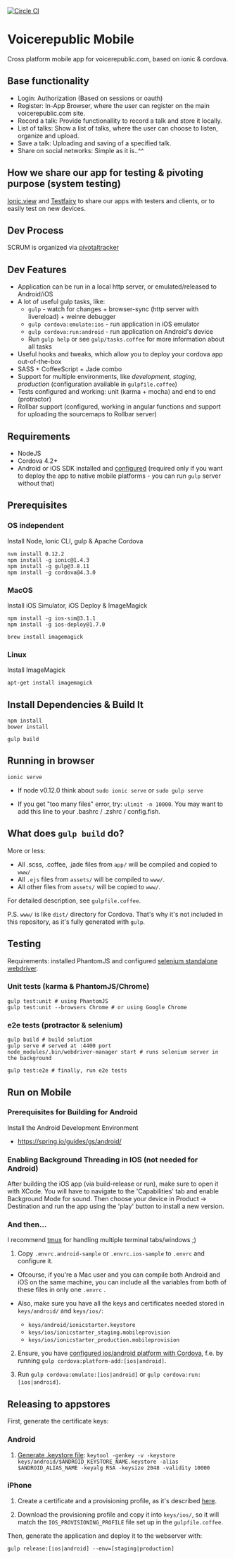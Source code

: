 [![Circle CI](https://circleci.com/gh/munen/voicerepublic_mobile/tree/integration.svg?style=svg&circle-token=c40bfd4f3ded798fe2f51ee5751812d5c19ffebd)](https://circleci.com/gh/munen/voicerepublic_mobile/tree/integration)

# Voicerepublic Mobile

Cross platform mobile app for voicerepublic.com, based on ionic & cordova.

## Base functionality

* Login: Authorization (Based on sessions or oauth)
* Register: In-App Browser, where the user can register on the main voicerepublic.com site.
* Record a talk: Provide functionallity to record a talk and store it locally.
* List of talks: Show a list of talks, where the user can choose to listen, organize and upload.
* Save a talk: Uploading and saving of a specified talk.
* Share on social networks: Simple as it is..^^

## How we share our app for testing & pivoting purpose (system testing)

[Ionic.view](http://view.ionic.io/) and
[Testfairy](http://testfairy.com) to share our apps with testers and
clients, or to easily test on new devices.

## Dev Process

SCRUM is organized via [pivotaltracker](https://www.pivotaltracker.com/projects/1303582)

## Dev Features

* Application can be run in a local http server, or emulated/released to Android/iOS
* A lot of useful gulp tasks, like:
  * `gulp` - watch for changes + browser-sync (http server with livereload) + weinre debugger
  * `gulp cordova:emulate:ios` - run application in iOS emulator
  * `gulp cordova:run:android` - run application on Android's device
  * Run `gulp help` or see `gulp/tasks.coffee` for more information about all tasks
* Useful hooks and tweaks, which allow you to deploy your cordova app out-of-the-box
* SASS + CoffeeScript + Jade combo
* Support for multiple environments, like *development, staging, production* (configuration available in `gulpfile.coffee`)
* Tests configured and working: unit (karma + mocha) and end to end (protractor)
* Rollbar support (configured, working in angular functions and support for uploading the sourcemaps to Rollbar server)

## Requirements

* NodeJS
* Cordova 4.2+
* Android or iOS SDK installed and
  [configured](http://docs.phonegap.com/en/4.0.0/guide_platforms_index.md.html#Platform%20Guides)
  (required only if you want to deploy the app to native mobile
  platforms - you can run `gulp` server without that)

## Prerequisites

### OS independent

Install Node, Ionic CLI, gulp & Apache Cordova

    nvm install 0.12.2
    npm install -g ionic@1.4.3
    npm install -g gulp@3.8.11
    npm install -g cordova@4.3.0

### MacOS

Install iOS Simulator, iOS Deploy & ImageMagick

    npm install -g ios-sim@3.1.1
    npm install -g ios-deploy@1.7.0

    brew install imagemagick

### Linux

Install ImageMagick

    apt-get install imagemagick

## Install Dependencies & Build It

    npm install
    bower install

    gulp build

## Running in browser

    ionic serve

* If node v0.12.0 think about `sudo ionic serve` or `sudo gulp serve`

* If you get "too many files" error, try: `ulimit -n 10000`. You may
  want to add this line to your .bashrc / .zshrc / config.fish.

## What does `gulp build` do?

More or less:

* All .scss, .coffee, .jade files from `app/` will be compiled and copied to `www/`
* All `.ejs` files from `assets/` will be compiled to `www/`.
* All other files from `assets/` will be copied to `www/`.

For detailed description, see `gulpfile.coffee`.

P.S. `www/` is like `dist/` directory for Cordova. That's why it's not
included in this repository, as it's fully generated with `gulp`.

## Testing

Requirements: installed PhantomJS and configured
[selenium standalone webdriver](https://github.com/angular/protractor/blob/master/docs/getting-started.md#setup-and-config).

### Unit tests (karma & PhantomJS/Chrome)

    gulp test:unit # using PhantomJS
    gulp test:unit --browsers Chrome # or using Google Chrome

### e2e tests (protractor & selenium)

    gulp build # build solution
    gulp serve # served at :4400 port
    node_modules/.bin/webdriver-manager start # runs selenium server in the background

    gulp test:e2e # finally, run e2e tests

## Run on Mobile

### Prerequisites for Building for Android

Install the Android Development Environment

* https://spring.io/guides/gs/android/

### Enabling Background Threading in IOS (not needed for Android)

After building the iOS app (via build-release or run), make sure to open it
with XCode.  You will have to navigate to the 'Capabilities' tab and enable
Background Mode for sound. Then choose your device in Product -> Destination
and run the app using the 'play' button to install a new version.

### And then...

I recommend [tmux](http://tmux.sourceforge.net/) for handling multiple terminal tabs/windows ;)

1. Copy `.envrc.android-sample` or `.envrc.ios-sample` to `.envrc` and
   configure it.

  * Ofcourse, if you're a Mac user and you can compile both Android
    and iOS on the same machine, you can include all the variables
    from both of these files in only one `.envrc` .

  * Also, make sure you have all the keys and certificates needed
    stored in `keys/android/` and `keys/ios/`:

    * `keys/android/ionicstarter.keystore`
    * `keys/ios/ionicstarter_staging.mobileprovision`
    * `keys/ios/ionicstarter_production.mobileprovision`

2. Ensure, you have
   [configured ios/android platform with Cordova](http://cordova.apache.org/docs/en/edge/guide_cli_index.md.html),
   f.e. by running `gulp cordova:platform-add:[ios|android]`.

3. Run `gulp cordova:emulate:[ios|android]` or `gulp cordova:run:[ios|android]`.

## Releasing to appstores

First, generate the certificate keys:

### Android

1. [Generate .keystore file](http://developer.android.com/tools/publishing/app-signing.html):
`keytool -genkey -v -keystore keys/android/$ANDROID_KEYSTORE_NAME.keystore -alias $ANDROID_ALIAS_NAME -keyalg RSA -keysize 2048 -validity 10000`

### iPhone

1. Create a certificate and a provisioning profile, as it's described
   [here](http://docs.build.phonegap.com/en_US/3.3.0/signing_signing-ios.md.html#iOS%20Signing).

2. Download the provisioning profile and copy it into `keys/ios/`, so
   it will match the `IOS_PROVISIONING_PROFILE` file set up in the
   `gulpfile.coffee`.

Then, generate the application and deploy it to the webserver with:

    gulp release:[ios|android] --env=[staging|production]
